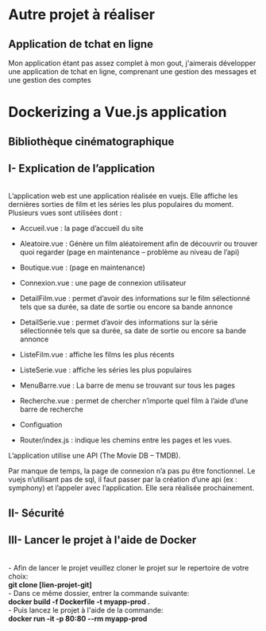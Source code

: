 # Autre projet à réaliser<br/>

## Application de tchat en ligne<br/>

Mon application étant pas assez complet à mon gout, j'aimerais développer une application de tchat en ligne, comprenant une gestion des messages et une gestion des comptes 

# Dockerizing a Vue.js application

## Bibliothèque cinématographique

## I-	Explication de l’application 
<br/>L’application web est une application réalisée en vuejs. Elle affiche les dernières sorties de film et les séries les plus populaires du moment. Plusieurs vues sont utilisées dont : 
  -	Accueil.vue : la page d’accueil du site 
  -	Aleatoire.vue : Génère un film aléatoirement afin de découvrir ou trouver quoi regarder (page en maintenance – problème au niveau de l’api)
  -	Boutique.vue : (page en maintenance)
  -	Connexion.vue : une page de connexion utilisateur
  -	DetailFilm.vue : permet d’avoir des informations sur le film sélectionné tels que sa durée, sa date de sortie ou encore sa bande annonce
  -	DetailSerie.vue : permet d’avoir des informations sur la série sélectionnée tels que sa durée, sa date de sortie ou encore sa bande annonce
  -	ListeFilm.vue : affiche les films les plus récents
  -	ListeSerie.vue : affiche les séries les plus populaires
  -	MenuBarre.vue : La barre de menu se trouvant sur tous les pages
  -	Recherche.vue : permet de chercher n’importe quel film à l’aide d’une barre de recherche

  -	Configuation
  -	Router/index.js : indique les chemins entre les pages et les vues.

L’application utilise une API (The Movie DB – TMDB). 

Par manque de temps, la page de connexion n’a pas pu être fonctionnel. Le vuejs n’utilisant pas de sql, il faut passer par la création d’une api (ex : symphony) et l’appeler avec l’application. Elle sera réalisée prochainement.

## II-	Sécurité 


## III- Lancer le projet à l'aide de Docker
<br/> - Afin de lancer le projet veuillez cloner le projet sur le repertoire de votre choix:
<br/>**git clone [lien-projet-git]**
<br/> - Dans ce même dossier, entrer la commande suivante:
<br/>**docker build -f Dockerfile -t myapp-prod .**
<br/> - Puis lancez le projet à l'aide de la commande:
<br/>**docker run -it -p 80:80 --rm myapp-prod**
